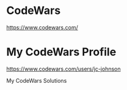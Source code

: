 # CodeWars
https://www.codewars.com/

# My CodeWars Profile
https://www.codewars.com/users/jc-johnson

My CodeWars Solutions

